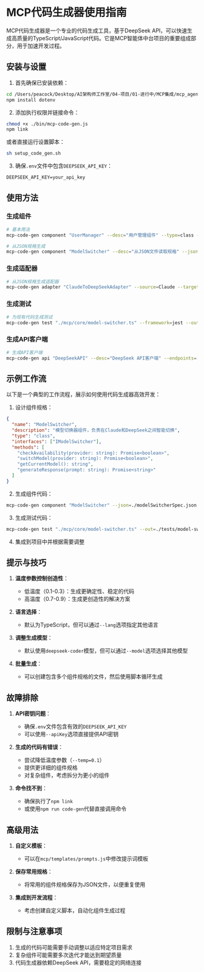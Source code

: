 # MCP代码生成器使用指南

MCP代码生成器是一个专业的代码生成工具，基于DeepSeek API，可以快速生成高质量的TypeScript/JavaScript代码。它是MCP智能体中台项目的重要组成部分，用于加速开发过程。

## 安装与设置

1. 首先确保已安装依赖：

```bash
cd /Users/peacock/Desktop/AI架构师工作室/04-项目/01-进行中/MCP集成/mcp_agent_platform
npm install dotenv
```

2. 添加执行权限并链接命令：

```bash
chmod +x ./bin/mcp-code-gen.js
npm link
```

或者直接运行设置脚本：

```bash
sh setup_code_gen.sh
```

3. 确保`.env`文件中包含`DEEPSEEK_API_KEY`：

```
DEEPSEEK_API_KEY=your_api_key
```

## 使用方法

### 生成组件

```bash
# 基本用法
mcp-code-gen component "UserManager" --desc="用户管理组件" --type=class --out=./user-manager.ts

# 从JSON规格生成
mcp-code-gen component "ModelSwitcher" --desc="从JSON文件读取规格" --json=./examples/modelSwitcherSpec.json --out=./mcp/core/model-switcher.ts
```

### 生成适配器

```bash
# 从JSON规格生成适配器
mcp-code-gen adapter "ClaudeToDeepSeekAdapter" --source=Claude --target=DeepSeek --sourceInterface=./examples/adapterSpec.json --targetInterface=./examples/adapterSpec.json --out=./mcp/adapters/claude-to-deepseek.ts
```

### 生成测试

```bash
# 为现有代码生成测试
mcp-code-gen test "./mcp/core/model-switcher.ts" --framework=jest --out=./tests/model-switcher.test.ts
```

### 生成API客户端

```bash
# 生成API客户端
mcp-code-gen api "DeepSeekAPI" --desc="DeepSeek API客户端" --endpoints=./examples/endpoints.json --out=./mcp/api/deepseek.ts
```

## 示例工作流

以下是一个典型的工作流程，展示如何使用代码生成器高效开发：

1. 设计组件规格：

```json
{
  "name": "ModelSwitcher",
  "description": "模型切换器组件，负责在Claude和DeepSeek之间智能切换",
  "type": "class",
  "interfaces": ["IModelSwitcher"],
  "methods": [
    "checkAvailability(provider: string): Promise<boolean>",
    "switchModel(provider: string): Promise<boolean>",
    "getCurrentModel(): string", 
    "generateResponse(prompt: string): Promise<string>"
  ]
}
```

2. 生成组件代码：

```bash
mcp-code-gen component "ModelSwitcher" --json=./modelSwitcherSpec.json --out=./mcp/core/model-switcher.ts
```

3. 生成测试代码：

```bash
mcp-code-gen test "./mcp/core/model-switcher.ts" --out=./tests/model-switcher.test.ts
```

4. 集成到项目中并根据需要调整

## 提示与技巧

1. **温度参数控制创造性**：
   - 低温度（0.1-0.3）：生成更确定性、稳定的代码
   - 高温度（0.7-0.9）：生成更创造性的解决方案

2. **语言选择**：
   - 默认为TypeScript，但可以通过`--lang`选项指定其他语言

3. **调整生成模型**：
   - 默认使用`deepseek-coder`模型，但可以通过`--model`选项选择其他模型

4. **批量生成**：
   - 可以创建包含多个组件规格的文件，然后使用脚本循环生成

## 故障排除

1. **API密钥问题**：
   - 确保`.env`文件包含有效的`DEEPSEEK_API_KEY`
   - 可以使用`--apiKey`选项直接提供API密钥

2. **生成的代码有错误**：
   - 尝试降低温度参数（`--temp=0.1`）
   - 提供更详细的组件规格
   - 对复杂组件，考虑拆分为更小的组件

3. **命令找不到**：
   - 确保执行了`npm link`
   - 或使用`npm run code-gen`代替直接调用命令

## 高级用法

1. **自定义模板**：
   - 可以在`mcp/templates/prompts.js`中修改提示词模板

2. **保存常用规格**：
   - 将常用的组件规格保存为JSON文件，以便重复使用

3. **集成到开发流程**：
   - 考虑创建自定义脚本，自动化组件生成过程

## 限制与注意事项

1. 生成的代码可能需要手动调整以适应特定项目需求
2. 复杂组件可能需要多次迭代才能达到期望质量
3. 代码生成器依赖DeepSeek API，需要稳定的网络连接
